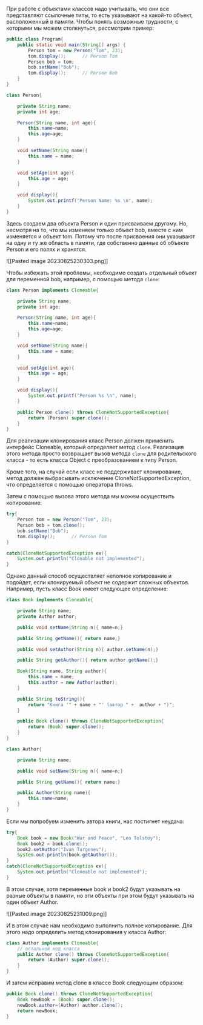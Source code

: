 
При работе с объектами классов надо учитывать, что они все представляют ссылочные типы, то есть указывают на какой-то объект, расположенный в памяти. Чтобы понять возможные трудности, с которыми мы можем столкнуться, рассмотрим пример:

```Java
public class Program{
    public static void main(String[] args) {
        Person tom = new Person("Tom", 23);
        tom.display();      // Person Tom
        Person bob = tom;
        bob.setName("Bob");
        tom.display();      // Person Bob
    }
}

class Person{

    private String name;
    private int age;

    Person(String name, int age){
        this.name=name;
        this.age=age;
    }

    void setName(String name){
        this.name = name;
    }

    void setAge(int age){
        this.age = age;
    }

    void display(){
        System.out.printf("Person Name: %s \n", name);
    }
}
```

Здесь создаем два объекта Person и один присваиваем другому. Но, несмотря на то, что мы изменяем только объект bob, вместе с ним изменяется и объект tom. Потому что после присвоения они указывают на одну и ту же область в памяти, где собственно данные об объекте Person и его полях и хранятся.

![[Pasted image 20230825230303.png]]

Чтобы избежать этой проблемы, необходимо создать отдельный объект для переменной bob, например, с помощью метода `clone`:

```Java
class Person implements Cloneable{

    private String name;
    private int age;

    Person(String name, int age){
        this.name=name;
        this.age=age;
    }

    void setName(String name){
        this.name = name;
    }

    void setAge(int age){
        this.age = age;
    }

    void display(){
        System.out.printf("Person %s \n", name);
    }

    public Person clone() throws CloneNotSupportedException{
        return (Person) super.clone();
    }
}
```

Для реализации клонирования класс Person должен применить интерфейс Cloneable, который определяет метод `clone`. Реализация этого метода просто возвращает вызов метода `clone` для родительского класса - то есть класса Object с преобразованием к типу Person.

Кроме того, на случай если класс не поддерживает клонирование, метод должен выбрасывать исключение CloneNotSupportedException, что определяется с помощью оператора throws.

Затем с помощью вызова этого метода мы можем осуществить копирование:

```Java
try{
    Person tom = new Person("Tom", 23);
    Person bob = tom.clone();
    bob.setName("Bob");
    tom.display();      // Person Tom
}

catch(CloneNotSupportedException ex){
    System.out.println("Clonable not implemented");
}
```

Однако данный способ осуществляет неполное копирование и подойдет, если клонируемый объект не содержит сложных объектов. Например, пусть класс Book имеет следующее определение:

```Java
class Book implements Cloneable{

    private String name;
    private Author author;

    public void setName(String n){ name=n;}

    public String getName(){ return name;}

    public void setAuthor(String n){ author.setName(n);}

    public String getAuthor(){ return author.getName();}

    Book(String name, String author){
        this.name = name;
        this.author = new Author(author);
    }

    public String toString(){
        return "Книга '" + name + "' (автор " +  author + ")";
    }

    public Book clone() throws CloneNotSupportedException{
        return (Book) super.clone();
    }
}

class Author{

    private String name;

    public void setName(String n){ name=n;}

    public String getName(){ return name;}

    public Author(String name){
        this.name=name;
    }
}
```

Если мы попробуем изменить автора книги, нас постигнет неудача:

```Java
try{
    Book book = new Book("War and Peace", "Leo Tolstoy");
    Book book2 = book.clone();
    book2.setAuthor("Ivan Turgenev");
    System.out.println(book.getAuthor());
}
catch(CloneNotSupportedException ex){
    System.out.println("Cloneable not implemented");
}
```

В этом случае, хотя переменные book и book2 будут указывать на разные объекты в памяти, но эти объекты при этом будут указывать на один объект Author.


![[Pasted image 20230825231009.png]]

И в этом случае нам необходимо выполнить полное копирование. Для этого надо определить метод клонирования у класса Author:

```Java
class Author implements Cloneable{
    // остальной код класса
    public Author clone() throws CloneNotSupportedException{
        return (Author) super.clone();
    }
}
```

И затем исправим метод clone в классе Book следующим образом:

```Java
public Book clone() throws CloneNotSupportedException{
    Book newBook = (Book) super.clone();
    newBook.author=(Author) author.clone();
    return newBook;
}
```

